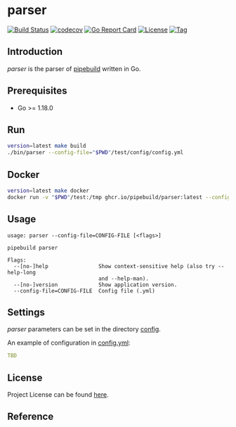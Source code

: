 # parser

[![Build Status](https://github.com/pipebuild/parser/workflows/ci/badge.svg?branch=main&event=push)](https://github.com/pipebuild/parser/actions?query=workflow%3Aci)
[![codecov](https://codecov.io/gh/pipebuild/parser/branch/main/graph/badge.svg?token=40MP2KIMM0)](https://codecov.io/gh/pipebuild/parser)
[![Go Report Card](https://goreportcard.com/badge/github.com/pipebuild/parser)](https://goreportcard.com/report/github.com/pipebuild/parser)
[![License](https://img.shields.io/github/license/pipebuild/parser.svg)](https://github.com/pipebuild/parser/blob/main/LICENSE)
[![Tag](https://img.shields.io/github/tag/pipebuild/parser.svg)](https://github.com/pipebuild/parser/tags)



## Introduction

*parser* is the parser of [pipebuild](https://github.com/pipebuild) written in Go.



## Prerequisites

- Go >= 1.18.0



## Run

```bash
version=latest make build
./bin/parser --config-file="$PWD"/test/config/config.yml
```



## Docker

```bash
version=latest make docker
docker run -v "$PWD"/test:/tmp ghcr.io/pipebuild/parser:latest --config-file=/tmp/config/config.yml
```



## Usage

```
usage: parser --config-file=CONFIG-FILE [<flags>]

pipebuild parser

Flags:
  --[no-]help                Show context-sensitive help (also try --help-long
                             and --help-man).
  --[no-]version             Show application version.
  --config-file=CONFIG-FILE  Config file (.yml)
```



## Settings

*parser* parameters can be set in the directory [config](https://github.com/pipebuild/parser/blob/main/config).

An example of configuration in [config.yml](https://github.com/pipebuild/parser/blob/main/config/config.yml):

```yaml
TBD
```



## License

Project License can be found [here](LICENSE).



## Reference
